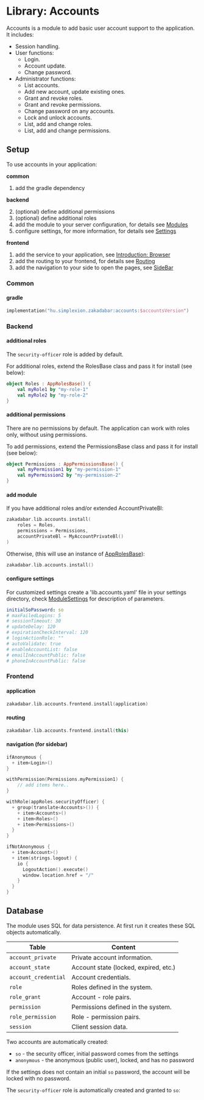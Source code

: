 # Library: Accounts

Accounts is a module to add basic user account support to the application. It includes:

* Session handling.
* User functions:
    * Login.
    * Account update.
    * Change password.
* Administrator functions:
    * List accounts.
    * Add new account, update existing ones.
    * Grant and revoke roles.
    * Grant and revoke permissions.
    * Change password on any accounts.
    * Lock and unlock accounts.
    * List, add and change roles.
    * List, add and change permissions.
    
## Setup

To use accounts in your application:

**common**

1. add the gradle dependency

**backend**

2. (optional) define additional permissions
3. (optional) define additional roles
4. add the module to your server configuration, for details see [Modules](../../common/Modules.md)
5. configure settings, for more information, for details see [Settings](../../backend/Settings.md)

**frontend**

1. add the service to your application, see [Introduction: Browser](../../browser/Introduction.md)  
1. add the routing to your frontend, for details see [Routing](../../browser/structure/Routing.md)
1. add the navigation to your side to open the pages, see [SideBar](../../browser/builtin/SideBar.md)

### Common

#### gradle

```kotlin
implementation("hu.simplexion.zakadabar:accounts:$accountsVersion")
```

### Backend

#### additional roles

The `security-officer` role is added by default.

For additional roles, extend the RolesBase class and pass it for install (see below):

```kotlin
object Roles : AppRolesBase() {
    val myRole1 by "my-role-1"
    val myRole2 by "my-role-2"
}
```

#### additional permissions

There are no permissions by default. The application can work with roles only, without using permissions.

To add permissions, extend the PermissionsBase class and pass it for install (see below):

```kotlin
object Permissions : AppPermissionsBase() {
    val myPermission1 by "my-permission-1"
    val myPermission2 by "my-permission-2"
}
```

#### add module

If you have additional roles and/or extended AccountPrivateBl:

```kotlin
zakadabar.lib.accounts.install(
    roles = Roles,
    permissions = Permissions,
    accountPrivateBl = MyAccountPrivateBl()
)
```

Otherwise, (this will use an instance of [AppRolesBase](/core/core/src/commonMain/kotlin/zakadabar/core/authorize/roles.kt)):

```kotlin
zakadabar.lib.accounts.install()
```

#### configure settings

For customized settings create a 'lib.accounts.yaml' file in your settings directory, 
check [ModuleSettings](/lib/accounts/src/commonMain/kotlin/zakadabar/lib/accounts/data/ModuleSettings.kt)
for description of parameters.

```yaml
initialSoPassword: so
# maxFailedLogins: 5
# sessionTimeout: 30
# updateDelay: 120
# expirationCheckInterval: 120
# loginActionRole: ""
# autoValidate: true
# enableAccountList: false
# emailInAccountPublic: false
# phoneInAccountPublic: false
```

### Frontend

#### application

```kotlin
zakadabar.lib.accounts.frontend.install(application)
```

#### routing

```kotlin
zakadabar.lib.accounts.frontend.install(this)
```

#### navigation (for sidebar)

```kotlin
ifAnonymous {
  + item<Login>()
}

withPermission(Permissions.myPermission1) {
    // add items here..
}

withRole(appRoles.securityOfficer) {
  + group(translate<Accounts>()) {
    + item<Accounts>()
    + item<Roles>()
    + item<Permissions>()
  }
}

ifNotAnonymous {
  + item<Account>()
  + item(strings.logout) {
    io {
      LogoutAction().execute()
      window.location.href = "/"
    }
  }
}
```

## Database

The module uses SQL for data persistence. At first run it creates these SQL
objects automatically.

| Table | Content |
| --- | --- |
| `account_private` | Private account information. |
| `account_state` | Account state (locked, expired, etc.) |
| `account_credential` | Account credentials. |
| `role` | Roles defined in the system. |
| `role_grant` | Account - role pairs. |
| `permission`| Permissions defined in the system. |
| `role_permission`| Role - permission pairs. |
| `session` | Client session data. |

Two accounts are automatically created:

- `so` - the security officer, initial password comes from the settings
- `anonymous` - the anonymous (public user), locked, and has no password

If the settings does not contain an initial `so` password, the account
will be locked with no password.

The `security-officer` role is automatically created and granted to `so`:
